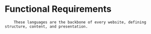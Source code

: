 # Functional Requirements

        These languages are the backbone of every website, defining structure, content, and presentation.
